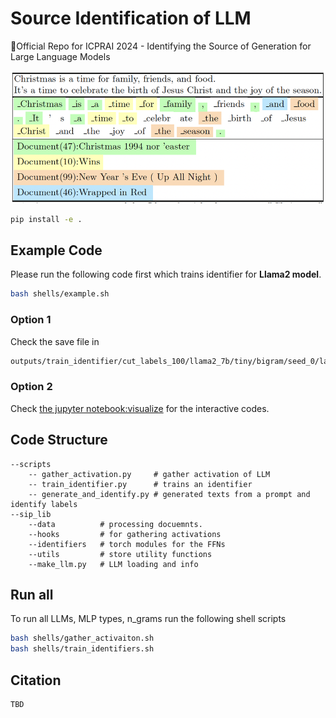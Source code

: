 # Source Identification of LLM 

🌻Official Repo for ICPRAI 2024 - Identifying the Source of Generation for Large Language Models

<p align="center" >
<img src="/assets/paper_visualize.png">
</p>


```bash 
pip install -e . 
```

## Example Code 
Please run the following code first which trains identifier for **Llama2 model**. 

```bash 
bash shells/example.sh
```

### Option 1 
Check the save file in 

```bash 
outputs/train_identifier/cut_labels_100/llama2_7b/tiny/bigram/seed_0/layer_26/generated'
```

### Option 2 

Check [the jupyter notebook:visualize](visualize.ipynb) for the interactive codes. 


## Code Structure 

```
--scripts
    -- gather_activation.py     # gather activation of LLM
    -- train_identifier.py      # trains an identifier 
    -- generate_and_identify.py # generated texts from a prompt and identify labels
--sip_lib
    --data          # processing docuemnts.
    --hooks         # for gathering activations 
    --identifiers   # torch modules for the FFNs
    --utils         # store utility functions
    --make_llm.py   # LLM loading and info
```

## Run all 

To run all LLMs, MLP types, n_grams run the following shell scripts 
```bash
bash shells/gather_activaiton.sh
bash shells/train_identifiers.sh
```

## Citation 

```
TBD
```
